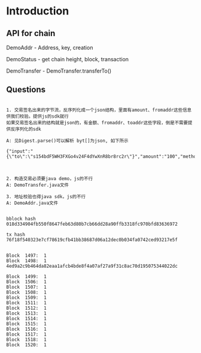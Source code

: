 # Introduction
## API for chain

DemoAddr     - Address, key, creation

DemoStatus   - get chain height, block, transaction

DemoTransfer - DemoTransfer.transferTo()

## Questions

```

1. 交易签名出来的字节流，反序列化成一个json结构，里面有amount、fromaddr这些信息供我们校验。提供js的sdk就行
如果交易签名出来的结构就是json的，有金额、fromaddr、toaddr这些字段，倒是不需要提供反序列化的sdk

A: 见Digest.parse()可以解析 byt[]为json, 如下所示

{"input":"{\"to\":\"s154bdF5WH3FXGo4v24F4dYwXnR8br8rc2r\"}","amount":"100","method":"transferTo","signature":"8d9468783b1673dab4ca29027c21cae9703969042c1b690236b7ebc14d9b00ba48d154a4895d247a6192d5efad22be8199c98d0d52fee4685363673aa241d346","fee":"0.1","publicKey":"02c7946884918dcc3f234e60aefa6c3269169e5a27d33824c8d1e10e2b7746e89d","nonce":13}



2. 构造交易必须要java demo，js的不行
A: DemoTransfer.java文件

3. 地址校验也得java sdk，js的不行
A: DemoAddr.java文件


```



```
bblock hash
018d334904fb550f8647feb63d80b7cb66dd28a90ffb3318fc970bfd83636972

tx hash
76f18f540323e7cf78619cfb41bb38687d06a12dec0b034fa0742ced93217e5f


Block  1497:  1
Block  1498:  1
4ed9a2c9b464da82eaa1afcb4bde8f4a07af27a9f31c8ac70d195075344022dc

Block  1499:  1
Block  1506:  1
Block  1507:  1
Block  1508:  1
Block  1509:  1
Block  1511:  1
Block  1512:  1
Block  1513:  1
Block  1514:  1
Block  1515:  1
Block  1516:  1
Block  1517:  1
Block  1518:  1
Block  1520:  1


```